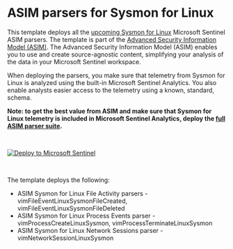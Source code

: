 # ASIM parsers for Sysmon for Linux

This template deploys all the [upcoming Sysmon for Linux](https://twitter.com/markrussinovich/status/1283039153920368651?lang=en) Microsoft Sentinel ASIM parsers. The template is part of the [Advanced Security Information Model (ASIM)](https://aka.ms/AboutASIM). The Advanced Security Information Model (ASIM) enables you to use and create source-agnostic content, simplifying your analysis of the data in your Microsoft Sentinel workspace.

When deploying the parsers, you make sure that telemetry from Sysmon for Linux is analyzed using the built-in Microsoft Sentinel Analytics. You also enable analysts easier access to the telemetry using a known, standard, schema.

**Note: to get the best value from ASIM and make sure that Sysmon for Linux telemetry is included in Microsoft Sentinel Analytics, deploy the [full ASIM parser suite](https://aka.ms/DeployASIM).**

<br>

[![Deploy to Microsoft Sentinel](https://aka.ms/deploytoazurebutton)](https://aka.ms/ASimSysmonForLinuxARM)

<br>

The template deploys the following:

- ASIM Sysmon for Linux File Activity parsers - vimFileEventLinuxSysmonFileCreated, vimFileEventLinuxSysmonFileDeleted
- ASIM Sysmon for Linux Process Events parser - vimProcessCreateLinuxSysmon, vimProcessTerminateLinuxSysmon
- ASIM Sysmon for Linux Network Sessions parser - vimNetworkSessionLinuxSysmon

<br>
